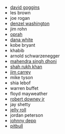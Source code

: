 - [david goggins](https://youtu.be/TLKxdTmk-zc?si=LEl9okusjcrfxyDn)
- les brown
- joe rogan
- [denzel washington](https://www.youtube.com/watch?v=tbnzAVRZ9Xc)
- jim rohn
- [oprah](https://www.youtube.com/watch?v=RLTgnOuYb6o)
- [dana white](https://www.youtube.com/watch?v=AuqBA3aRr4A&t=13s)
- kobe bryant
- khabib
- arnold schwarzenegger
- [mahendra singh dhoni](https://youtu.be/PWDQpEBq_pU?si=u0jygiboXRDikrDJ)
- [shah rukh khan](https://youtube.com/shorts/YiP2pdxl4yI?si=1DUvqkIYJgbe-0zc)
- [jim carrey](https://youtu.be/aWTH7Kp2lfE?si=HcNyC9gaKEMiilrc)
- mike tyson
- shia lebof
- warren buffet
- floyd mayweather
- [robert downey jr](https://youtube.com/shorts/f_3qYgfPJVw?si=15MVZshN8tq19q51)
- jay shetty
- [jelly roll](https://youtu.be/fwCcQfpeH4E?si=e2P6fbX7bnAkb0kL)
- jordan peterson
- [johnny depp](https://youtu.be/lkijrKkUb4c?si=_J7F6EJOhxlyGH6L)
- [pitbull](https://www.youtube.com/watch?v=JqSX6KIrjkg)
